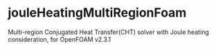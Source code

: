 # jouleHeatingMultiRegionFoam

Multi-region Conjugated Heat Transfer(CHT) solver with Joule heating consideration, for OpenFOAM v2.3.1
